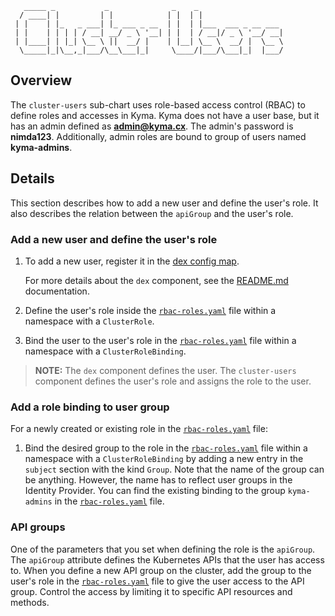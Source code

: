 ```
   _____ _           _              _    _                   
  / ____| |         | |            | |  | |                  
 | |    | |_   _ ___| |_ ___ _ __  | |  | |___  ___ _ __ ___
 | |    | | | | / __| __/ _ \ '__| | |  | / __|/ _ \ '__/ __|
 | |____| | |_| \__ \ ||  __/ |    | |__| \__ \  __/ |  \__ \
  \_____|_|\__,_|___/\__\___|_|     \____/|___/\___|_|  |___/

  ```

## Overview

The `cluster-users` sub-chart uses role-based access control (RBAC) to define roles and accesses in Kyma. Kyma does not have a user base, but it has an admin defined as **admin@kyma.cx**. The admin's password is **nimda123**. Additionally, admin roles are bound to group of users named **kyma-admins**.

## Details

This section describes how to add a new user and define the user's role. It also describes the relation between the `apiGroup` and the user's role.

### Add a new user and define the user's role

1. To add a new user, register it in the [dex config map](../../../dex/templates/dex-config-map.yaml).

    For more details about the `dex` component, see the [README.md](../../../dex/README.md) documentation.

2. Define the user's role inside the [`rbac-roles.yaml`](templates/rbac-roles.yaml) file within a namespace with a `ClusterRole`.

3. Bind the user to the user's role in the [`rbac-roles.yaml`](templates/rbac-roles.yaml) file within a namespace with a `ClusterRoleBinding`.

> **NOTE:** The `dex` component defines the user. The `cluster-users` component defines the user's role and assigns the role to the user.

### Add a role binding to user group

For a newly created or existing role in the [`rbac-roles.yaml`](templates/rbac-roles.yaml) file:

1. Bind the desired group to the role in the [`rbac-roles.yaml`](templates/rbac-roles.yaml) file within a namespace with a `ClusterRoleBinding` by adding a new entry in the `subject` section with the kind `Group`. Note that the name of the group can be anything. However, the name has to reflect user groups in the Identity Provider. You can find the existing binding to the group `kyma-admins` in the [`rbac-roles.yaml`](templates/rbac-roles.yaml) file.

### API groups

One of the parameters that you set when defining the role is the `apiGroup`. The `apiGroup` attribute defines the Kubernetes APIs that the user has access to. When you define a new API group on the cluster, add the group to the user's role in the [`rbac-roles.yaml`](templates/rbac-roles.yaml) file to give the user access to the API group. Control the access by limiting it to specific API resources and methods.
